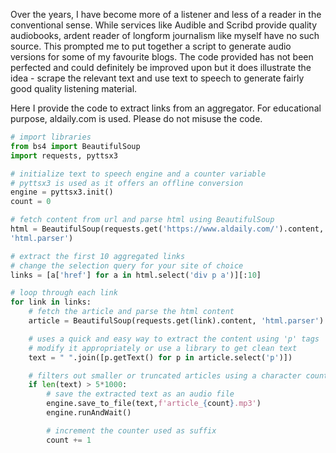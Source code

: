Over the years, I have become more of a listener and less of a reader in the conventional sense. While services like Audible and Scribd provide quality audiobooks, ardent reader of longform journalism like myself have no such source. This prompted me to put together a script to generate audio versions for some of my favourite blogs. The code provided has not been perfected and could definitely be improved upon but it does illustrate the idea - scrape the relevant text and use text to speech to generate fairly good quality listening material.

Here I provide the code to extract links from an aggregator. For educational purpose, aldaily.com is used. Please do not misuse the code.

```python
# import libraries
from bs4 import BeautifulSoup
import requests, pyttsx3

# initialize text to speech engine and a counter variable
# pyttsx3 is used as it offers an offline conversion
engine = pyttsx3.init()
count = 0

# fetch content from url and parse html using BeautifulSoup
html = BeautifulSoup(requests.get('https://www.aldaily.com/').content, 
'html.parser')

# extract the first 10 aggregated links
# change the selection query for your site of choice
links = [a['href'] for a in html.select('div p a')][:10]

# loop through each link
for link in links:
    # fetch the article and parse the html content
    article = BeautifulSoup(requests.get(link).content, 'html.parser')

    # uses a quick and easy way to extract the content using 'p' tags
    # modify it appropriately or use a library to get clean text
    text = " ".join([p.getText() for p in article.select('p')])

    # filters out smaller or truncated articles using a character count of 5000 as threshold
    if len(text) > 5*1000:
        # save the extracted text as an audio file
        engine.save_to_file(text,f'article_{count}.mp3')
        engine.runAndWait()

        # increment the counter used as suffix
        count += 1


``` 
